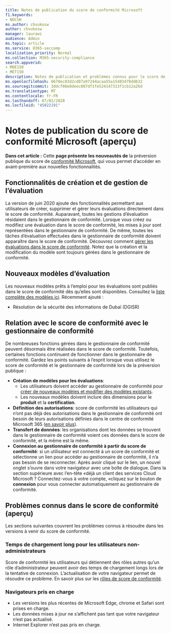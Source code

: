 ```yaml
---
title: Notes de publication du score de conformité Microsoft
f1.keywords:
- NOCSH
ms.author: chvukosw
author: chvukosw
manager: laurawi
audience: Admin
ms.topic: article
ms.service: O365-seccomp
localization_priority: Normal
ms.collection: M365-security-compliance
search.appverid:
- MOE150
- MET150
description: Notes de publication et problèmes connus pour le score de conformité Microsoft (aperçu), une fonctionnalité du centre de conformité M365 qui permet de simplifier et d’automatiser les évaluations des risques.
ms.openlocfilehash: 6678ec03d2cd87a97244acaa55a15483d78dd632
ms.sourcegitcommit: 3ddcf08e8deec087df1fe524147313f1cb12a26d
ms.translationtype: MT
ms.contentlocale: fr-FR
ms.lasthandoff: 07/02/2020
ms.locfileid: "45022191"
---
```

# <a name="microsoft-compliance-score-preview-release-notes"></a>Notes de publication du score de conformité Microsoft (aperçu)

**Dans cet article :** Cette **page présente les nouveautés de** la préversion publique du score de [conformité Microsoft](compliance-score.md), qui vous permet d’accéder en avant-première aux nouvelles fonctionnalités.

## <a name="assessment-creation-and-management-functionality"></a>Fonctionnalités de création et de gestion de l’évaluation

La version de juin 2020 ajoute des fonctionnalités permettant aux utilisateurs de créer, supprimer et gérer leurs évaluations directement dans le score de conformité. Auparavant, toutes les gestions d’évaluation résidaient dans le gestionnaire de conformité. Lorsque vous créez ou modifiez une évaluation dans le score de conformité, les mises à jour sont représentées dans le gestionnaire de conformité. De même, toutes les tâches d’évaluation effectuées dans le gestionnaire de conformité doivent apparaître dans le score de conformité. Découvrez comment [gérer les évaluations dans le score de conformité](compliance-score-assessments.md). Notez que la création et la modification du modèle sont toujours gérées dans le gestionnaire de conformité.

## <a name="new-templates-for-assessments"></a>Nouveaux modèles d’évaluation

Les nouveaux modèles prêts à l’emploi pour les évaluations sont publiés dans le score de conformité dès qu’elles sont disponibles. Consultez la [liste complète des modèles ici](compliance-score-templates.md). Récemment ajouté :

- Résolution de la sécurité des informations de Dubaï (DGISR)

## <a name="compliance-score-relationship-to-compliance-manager"></a>Relation avec le score de conformité avec le gestionnaire de conformité

De nombreuses fonctions gérées dans le gestionnaire de conformité peuvent désormais être réalisées dans le score de conformité. Toutefois, certaines fonctions continuent de fonctionner dans le gestionnaire de conformité. Gardez les points suivants à l’esprit lorsque vous utilisez le score de conformité et le gestionnaire de conformité lors de la préversion publique :

 - **Création de modèles pour les évaluations**: 
   - Les utilisateurs doivent accéder au gestionnaire de conformité pour [créer de nouveaux modèles et modifier des modèles existants](working-with-compliance-manager.md#templates).
   - Les nouveaux modèles doivent inclure des dimensions pour le **produit** et la **certification**.
 - **Définition des autorisations**: score de conformité les utilisateurs qui n’ont pas déjà des autorisations dans le gestionnaire de conformité ont besoin de leurs autorisations définies dans le centre de conformité Microsoft 365 ([en savoir plus](compliance-score-setup.md#set-user-permissions-and-assign-roles)).
- **Transfert de données**: les organisations dont les données se trouvent dans le gestionnaire de conformité voient ces données dans le score de conformité, et la même est la même.
- **Connexion au gestionnaire de conformité à partir du score de conformité**: si un utilisateur est connecté à un score de conformité et sélectionne un lien pour accéder au gestionnaire de conformité, il n’a pas besoin de se reconnecter. Après avoir cliqué sur le lien, un nouvel onglet s’ouvre dans votre navigateur avec une boîte de dialogue. Dans la section supérieure avec l’en-tête «déjà un client des services Cloud Microsoft ? Connectez-vous à votre compte, «cliquez sur le bouton de **connexion** pour vous connecter automatiquement au gestionnaire de conformité.

## <a name="known-issues-in-compliance-score-preview"></a>Problèmes connus dans le score de conformité (aperçu)

Les sections suivantes couvrent les problèmes connus à résoudre dans les versions à venir du score de conformité.

### <a name="long-load-times-for-non-admin-users"></a>Temps de chargement long pour les utilisateurs non-administrateurs
Score de conformité les utilisateurs qui détiennent des rôles autres qu’un rôle d’administrateur peuvent avoir des temps de chargement longs lors de la tentative de connexion. L’actualisation de votre navigateur permet de résoudre ce problème. En savoir plus sur les [rôles de score de conformité](compliance-score-setup.md#set-user-permissions-and-assign-roles).

### <a name="supported-browsers"></a>Navigateurs pris en charge

- Les versions les plus récentes de Microsoft Edge, chrome et Safari sont prises en charge.
- Les données mises à jour ne s’affichent pas tant que votre navigateur n’est pas actualisé.
- Internet Explorer n’est pas pris en charge.

